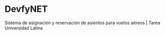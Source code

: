 # DevfyNET
Sistema de asignación y reservación de asientos para vuelos aéreos | Tarea Universidad Latina
